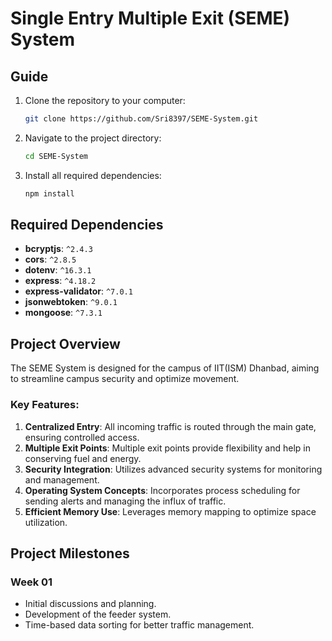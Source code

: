 

# Single Entry Multiple Exit (SEME) System

## Guide

1. Clone the repository to your computer:
   ```bash
   git clone https://github.com/Sri8397/SEME-System.git
   ```

2. Navigate to the project directory:
   ```bash
   cd SEME-System
   ```

3. Install all required dependencies:
   ```bash
   npm install
   ```

## Required Dependencies

- **bcryptjs**: `^2.4.3`
- **cors**: `^2.8.5`
- **dotenv**: `^16.3.1`
- **express**: `^4.18.2`
- **express-validator**: `^7.0.1`
- **jsonwebtoken**: `^9.0.1`
- **mongoose**: `^7.3.1`

## Project Overview

The SEME System is designed for the campus of IIT(ISM) Dhanbad, aiming to streamline campus security and optimize movement.

### Key Features:

1. **Centralized Entry**: All incoming traffic is routed through the main gate, ensuring controlled access.
2. **Multiple Exit Points**: Multiple exit points provide flexibility and help in conserving fuel and energy.
3. **Security Integration**: Utilizes advanced security systems for monitoring and management.
4. **Operating System Concepts**: Incorporates process scheduling for sending alerts and managing the influx of traffic.
5. **Efficient Memory Use**: Leverages memory mapping to optimize space utilization.

## Project Milestones

### Week 01

- Initial discussions and planning.
- Development of the feeder system.
- Time-based data sorting for better traffic management.

